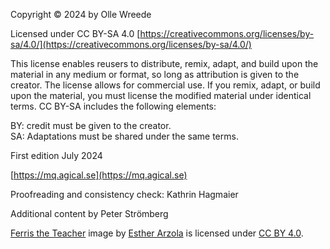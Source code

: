 <div class="center">

Copyright © 2024 by Olle Wreede

Licensed under CC BY-SA 4.0
[https://creativecommons.org/licenses/by-sa/4.0/](https://creativecommons.org/licenses/by-sa/4.0/)

This license enables reusers to distribute, remix, adapt, and build upon the
material in any medium or format, so long as attribution is given to the
creator. The license allows for commercial use. If you remix, adapt, or build
upon the material, you must license the modified material under identical
terms. CC BY-SA includes the following elements:

BY: credit must be given to the creator.  
SA: Adaptations must be shared under the same terms.

First edition July 2024

[https://mq.agical.se](https://mq.agical.se)

Proofreading and consistency check: Kathrin Hagmaier

Additional content by Peter Strömberg

[Ferris the Teacher](https://www.behance.net/gallery/89117181/Ferris-the-professional) image by [Esther Arzola](https://www.behance.net/estherarzola) is licensed under
[CC BY 4.0](https://creativecommons.org/licenses/by/4.0/deed.en).
</div>

